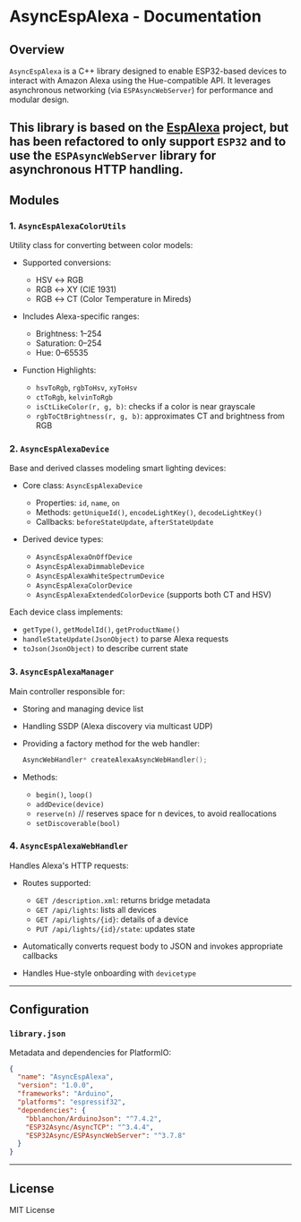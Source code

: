 # AsyncEspAlexa - Documentation

## Overview

`AsyncEspAlexa` is a C++ library designed to enable ESP32-based devices to interact with Amazon Alexa using the Hue-compatible API. It leverages asynchronous networking (via `ESPAsyncWebServer`) for performance and modular design.

This library is based on the [EspAlexa](https://github.com/Aircoookie/Espalexa) project, but has been
refactored to only support `ESP32` and to use the `ESPAsyncWebServer` library for asynchronous HTTP handling.
---

## Modules

### 1. `AsyncEspAlexaColorUtils`

Utility class for converting between color models:

* Supported conversions:

  * HSV ↔ RGB
  * RGB ↔ XY (CIE 1931)
  * RGB ↔ CT (Color Temperature in Mireds)
* Includes Alexa-specific ranges:

  * Brightness: 1–254
  * Saturation: 0–254
  * Hue: 0–65535
* Function Highlights:

  * `hsvToRgb`, `rgbToHsv`, `xyToHsv`
  * `ctToRgb`, `kelvinToRgb`
  * `isCtLikeColor(r, g, b)`: checks if a color is near grayscale
  * `rgbToCtBrightness(r, g, b)`: approximates CT and brightness from RGB

### 2. `AsyncEspAlexaDevice`

Base and derived classes modeling smart lighting devices:

* Core class: `AsyncEspAlexaDevice`

  * Properties: `id`, `name`, `on`
  * Methods: `getUniqueId()`, `encodeLightKey()`, `decodeLightKey()`
  * Callbacks: `beforeStateUpdate`, `afterStateUpdate`

* Derived device types:

  * `AsyncEspAlexaOnOffDevice`
  * `AsyncEspAlexaDimmableDevice`
  * `AsyncEspAlexaWhiteSpectrumDevice`
  * `AsyncEspAlexaColorDevice`
  * `AsyncEspAlexaExtendedColorDevice` (supports both CT and HSV)

Each device class implements:

* `getType()`, `getModelId()`, `getProductName()`
* `handleStateUpdate(JsonObject)` to parse Alexa requests
* `toJson(JsonObject)` to describe current state

### 3. `AsyncEspAlexaManager`

Main controller responsible for:

* Storing and managing device list
* Handling SSDP (Alexa discovery via multicast UDP)
* Providing a factory method for the web handler:

  ```cpp
  AsyncWebHandler* createAlexaAsyncWebHandler();
  ```
* Methods:

  * `begin()`, `loop()`
  * `addDevice(device)`
  * `reserve(n)` // reserves space for n devices, to avoid reallocations
  * `setDiscoverable(bool)`

### 4. `AsyncEspAlexaWebHandler`

Handles Alexa's HTTP requests:

* Routes supported:

  * `GET /description.xml`: returns bridge metadata
  * `GET /api/lights`: lists all devices
  * `GET /api/lights/{id}`: details of a device
  * `PUT /api/lights/{id}/state`: updates state
* Automatically converts request body to JSON and invokes appropriate callbacks
* Handles Hue-style onboarding with `devicetype`

---

## Configuration

### `library.json`

Metadata and dependencies for PlatformIO:

```json
{
  "name": "AsyncEspAlexa",
  "version": "1.0.0",
  "frameworks": "Arduino",
  "platforms": "espressif32",
  "dependencies": {
    "bblanchon/ArduinoJson": "^7.4.2",
    "ESP32Async/AsyncTCP": "^3.4.4",
    "ESP32Async/ESPAsyncWebServer": "^3.7.8"
  }
}
```

---

## License

MIT License
